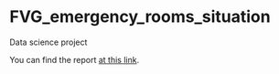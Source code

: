 # FVG_emergency_rooms_situation
Data science project

You can find the report [at this link](http://uniud.enricostefanel.it/datascience/project/FVG_emergency_rooms_situation.html).
